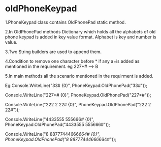# oldPhoneKeypad
1.PhoneKeypad class contains OldPhonePad static method.

2.In OldPhonePad methods Dictionary which holds all the alphabets of old phone keypad is added in key value format. Alphabet is key and number is value.

3.Two String builders are used to append them.

4.Condition to remove one character before * if any a=is added as mentioned in the requirement.
eg 227*# --> B

5.In main methods all the scenario mentioned in the requirment is added.

Eg Console.WriteLine("33# {0}", PhoneKeypad.OldPhonePad("33#")); 

Console.WriteLine("227*# {0}", PhoneKeypad.OldPhonePad("227*#"));

Console.WriteLine("222 2 22# {0}", PhoneKeypad.OldPhonePad("222 2 22#"));

Console.WriteLine("4433555 555666# {0}", PhoneKeypad.OldPhonePad("4433555 555666#"));

Console.WriteLine("8 88777444666*664# {0}", PhoneKeypad.OldPhonePad("8 88777444666*664#")); 
